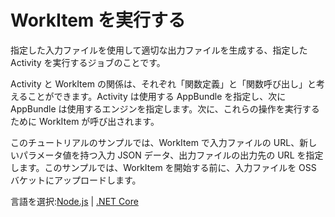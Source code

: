 # WorkItem を実行する

指定した入力ファイルを使用して適切な出力ファイルを生成する、指定した Activity を実行するジョブのことです。

Activity と WorkItem の関係は、それぞれ「関数定義」と「関数呼び出し」と考えることができます。Activity は使用する AppBundle を指定し、次に AppBundle は使用するエンジンを指定します。次に、これらの操作を実行するために WorkItem が呼び出されます。

このチュートリアルのサンプルでは、WorkItem で入力ファイルの URL、新しいパラメータ値を持つ入力 JSON データ、出力ファイルの出力先の URL を指定します。このサンプルでは、WorkItem を開始する前に、入力ファイルを OSS バケットにアップロードします。

言語を選択:[Node.js](/ja-JP/designautomation/workitem/nodejs) | [.NET Core](/ja-JP/designautomation/workitem/netcore)